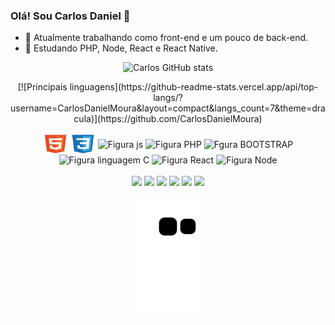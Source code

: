### Olá! Sou Carlos Daniel 👋

- 🔭 Atualmente trabalhando como front-end e um pouco de back-end.
- 🌱 Estudando PHP, Node, React e React Native.

<div align="center">
 
 ![Carlos GitHub stats](https://github-readme-stats.vercel.app/api?username=CarlosDanielMoura&show_icons=true&theme=gruvbox&include_all_commits=true&count_private=true)
 </div>
  <div align="center">
[![Principais linguagens](https://github-readme-stats.vercel.app/api/top-langs/?username=CarlosDanielMoura&layout=compact&langs_count=7&theme=dracula)](https://github.com/CarlosDanielMoura)
</div>
  
  <div align="center" ><br>
  <img align="center" alt="Figura HTML" height="30" width="40" src="https://raw.githubusercontent.com/devicons/devicon/master/icons/html5/html5-original.svg">
  <img align="center" alt="Figura Css" height="30" width="40" src="https://raw.githubusercontent.com/devicons/devicon/master/icons/css3/css3-original.svg">
  <img align="center" alt="Figura js" height="30" width="40" src="https://cdn.jsdelivr.net/gh/devicons/devicon/icons/javascript/javascript-original.svg" />
  <img align="center" alt="Figura PHP" height="50" width="40" src="https://cdn.jsdelivr.net/gh/devicons/devicon/icons/php/php-original.svg">
  <img align="center" alt="Fgura BOOTSTRAP" height="30" width="40" src="https://cdn.jsdelivr.net/gh/devicons/devicon/icons/bootstrap/bootstrap-original.svg">
  <img align="center" alt="Figura linguagem C" height="30" width="40" src="https://cdn.jsdelivr.net/gh/devicons/devicon/icons/c/c-plain.svg">
  <img align="center" alt="Figura React" height="30" width="40" src="https://cdn.jsdelivr.net/gh/devicons/devicon/icons/react/react-original-wordmark.svg" />
  <img align="center" alt="Figura Node"  height="30" width="40" src="https://cdn.jsdelivr.net/gh/devicons/devicon/icons/nodejs/nodejs-original-wordmark.svg" />
</div>
  

<div align="center"> <br>
    <a href="https://www.facebook.com/CarlosDanielDeMouraSantos" target="_blank"><img src="https://img.shields.io/badge/Facebook-1877F2?style=for-the-badge&logo=facebook&logoColor=white"></a>
  <a href="https://www.instagram.com/carlosmoura_12/" target="_blank"><img src="https://img.shields.io/badge/-Instagram-%23E4405F?style=for-the-badge&logo=instagram&logoColor=white"></a>
 	<a href="https://www.twitch.tv/carlosrnkx" target="_blank"><img src="https://img.shields.io/badge/Twitch-9146FF?style=for-the-badge&logo=twitch&logoColor=white" ></a>
 <a href="https://discord.gg/2rrv5kXB" target="_blank"><img src="https://img.shields.io/badge/Discord-7289DA?style=for-the-badge&logo=discord&logoColor=white" ></a> 
  <a href = "mailto:carlos.daniel.moura99@gmail.com"><img src="https://img.shields.io/badge/-Gmail-%23333?style=for-the-badge&logo=gmail&logoColor=white" ></a>
  <a href="https://www.linkedin.com/in/carlos-daniel-56a9a7174/" target="_blank"><img src="https://img.shields.io/badge/-LinkedIn-%230077B5?style=for-the-badge&logo=linkedin&logoColor=white" ></a> 
  
  ![Snake animation](https://github.com/CarlosDanielMoura/CarlosDanielMoura/blob/output/github-contribution-grid-snake.svg)
 
</div>
  
  
